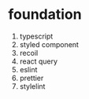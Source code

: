 # foundation

1. typescript
2. styled component
3. recoil
4. react query
5. eslint
6. prettier
7. stylelint
